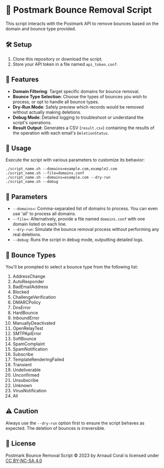 # 📧 Postmark Bounce Removal Script

This script interacts with the Postmark API to remove bounces based on the domain and bounce type provided.

## 🛠️ Setup

1. Clone this repository or download the script.
2. Store your API token in a file named `api_token.conf`.

## 🌟 Features
- **Domain Filtering**: Target specific domains for bounce removal.
- **Bounce Type Selection**: Choose the types of bounces you wish to process, or opt to handle all bounce types.
- **Dry-Run Mode**: Safely preview which records would be removed without actually making deletions.
- **Debug Mode**: Detailed logging to troubleshoot or understand the script's operations.
- **Result Output**: Generates a CSV (`result.csv`) containing the results of the operation with each email's `DeletionStatus`.

## 🚀 Usage
Execute the script with various parameters to customize its behavior:

```
./script_name.sh --domains=example.com,example2.com
./script_name.sh --file=domains.conf
./script_name.sh --domains=example.com --dry-run
./script_name.sh --debug
```

## 📝 Parameters

- `--domains=`: Comma-separated list of domains to process. You can even use 'all' to process all domains.
- `--file=`: Alternatively, provide a file named `domains.conf` with one domain listed on each line.
- `--dry-run`: Simulate the bounce removal process without performing any real deletions.
- `--debug`: Runs the script in debug mode, outputting detailed logs.

## 🔢 Bounce Types

You'll be prompted to select a bounce type from the following list:
1. AddressChange
2. AutoResponder
3. BadEmailAddress
4. Blocked
5. ChallengeVerification
6. DMARCPolicy
7. DnsError
8. HardBounce
9. InboundError
10. ManuallyDeactivated
11. OpenRelayTest
12. SMTPApiError
13. SoftBounce
14. SpamComplaint
15. SpamNotification
16. Subscribe
17. TemplateRenderingFailed
18. Transient
19. Undeliverable
20. Unconfirmed
21. Unsubscribe
22. Unknown
23. VirusNotification
24. All

## ⚠️ Caution
Always use the `--dry-run` option first to ensure the script behaves as expected. The deletion of bounces is irreversible.

## 📜 License
Postmark Bounce Removal Script © 2023 by Arnaud Coral is licensed under [CC BY-NC-SA 4.0](https://creativecommons.org/licenses/by-nc-sa/4.0/)
